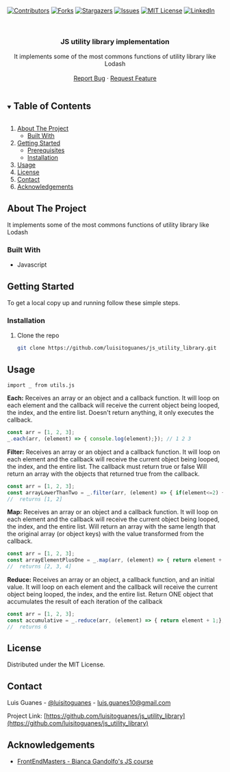 [![Contributors][contributors-shield]][contributors-url]
[![Forks][forks-shield]][forks-url]
[![Stargazers][stars-shield]][stars-url]
[![Issues][issues-shield]][issues-url]
[![MIT License][license-shield]][license-url]
[![LinkedIn][linkedin-shield]][linkedin-url]


<br />
<p align="center">
  <h3 align="center">JS utility library implementation</h3>

  <p align="center">
    It implements some of the most commons functions of utility library like Lodash
    <br />
    <br />
    <a href="https://github.com/luisitoguanes/js_utility_library/issues">Report Bug</a>
    ·
    <a href="https://github.com/luisitoguanes/js_utility_library/issues">Request Feature</a>
  </p>
</p>


<!-- TABLE OF CONTENTS -->
<details open="open">
  <summary><h2 style="display: inline-block">Table of Contents</h2></summary>
  <ol>
    <li>
      <a href="#about-the-project">About The Project</a>
      <ul>
        <li><a href="#built-with">Built With</a></li>
      </ul>
    </li>
    <li>
      <a href="#getting-started">Getting Started</a>
      <ul>
        <li><a href="#prerequisites">Prerequisites</a></li>
        <li><a href="#installation">Installation</a></li>
      </ul>
    </li>
    <li><a href="#usage">Usage</a></li>
    <li><a href="#license">License</a></li>
    <li><a href="#contact">Contact</a></li>
    <li><a href="#acknowledgements">Acknowledgements</a></li>
  </ol>
</details>



<!-- ABOUT THE PROJECT -->
## About The Project

It implements some of the most commons functions of utility library like Lodash



### Built With

* Javascript


<!-- GETTING STARTED -->
## Getting Started

To get a local copy up and running follow these simple steps.


### Installation

1. Clone the repo
   ```sh
   git clone https://github.com/luisitoguanes/js_utility_library.git
   ```


<!-- USAGE EXAMPLES -->
## Usage
```
import _ from utils.js
```

**Each:**
Receives an array or an object and a callback function. It will loop on each element and the callback will receive the current object being looped, the index, and the entire list.
Doesn't return anything, it only executes the callback.
```javascript
const arr = [1, 2, 3];
_.each(arr, (element) => { console.log(element);}); // 1 2 3
```

**Filter:**
Receives an array or an object and a callback function. It will loop on each element and the callback will receive the current object being looped, the index, and the entire list.
The callback must return true or false
Will return an array with the objects that returned true from the callback.
```javascript
const arr = [1, 2, 3];
const arrayLowerThanTwo = _.filter(arr, (element) => { if(element<=2) { return true; } else { return falses;}}); 
//  returns [1, 2]
```

**Map:**
Receives an array or an object and a callback function. It will loop on each element and the callback will receive the current object being looped, the index, and the entire list.
Will return an array with the same length that the original array (or object keys) with the value transformed from the callback.
```javascript
const arr = [1, 2, 3];
const arrayElementPlusOne = _.map(arr, (element) => { return element + 1;}); 
//  returns [2, 3, 4]
```
**Reduce:**
Receives an array or an object, a callback function, and an initial value. It will loop on each element and the callback will receive the current object being looped, the index, and the entire list.
Return ONE object that accumulates the result of each iteration of the callback
```javascript
const arr = [1, 2, 3];
const accumulative = _.reduce(arr, (element) => { return element + 1;}, 0); 
//  returns 6
```

<!-- LICENSE -->
## License

Distributed under the MIT License.


<!-- CONTACT -->
## Contact

Luis Guanes - [@luisitoguanes](https://twitter.com/luisitoguanes) - luis.guanes10@gmail.com

Project Link: [https://github.com/luisitoguanes/js_utility_library](https://github.com/luisitoguanes/js_utility_library)



<!-- ACKNOWLEDGEMENTS -->
## Acknowledgements

* [FrontEndMasters - Bianca Gandolfo's JS course](https://frontendmasters.com/courses/js-fundamentals-functional-v2/)




<!-- MARKDOWN LINKS & IMAGES -->
<!-- https://www.markdownguide.org/basic-syntax/#reference-style-links -->
[contributors-shield]: https://img.shields.io/github/contributors/luisitoguanes/js_utility_library.svg?style=for-the-badge
[contributors-url]: https://github.com/luisitoguanes/js_utility_library/graphs/contributors
[forks-shield]: https://img.shields.io/github/forks/luisitoguanes/js_utility_library.svg?style=for-the-badge
[forks-url]: https://github.com/luisitoguanes/js_utility_library/network/members
[stars-shield]: https://img.shields.io/github/stars/luisitoguanes/js_utility_library.svg?style=for-the-badge
[stars-url]: https://github.com/luisitoguanes/js_utility_library/stargazers
[issues-shield]: https://img.shields.io/github/issues/luisitoguanes/js_utility_library.svg?style=for-the-badge
[issues-url]: https://github.com/luisitoguanes/js_utility_library/issues
[license-shield]: https://img.shields.io/github/license/luisitoguanes/js_utility_library.svg?style=for-the-badge
[license-url]: https://github.com/luisitoguanes/js_utility_library/blob/master/LICENSE.txt
[linkedin-shield]: https://img.shields.io/badge/-LinkedIn-black.svg?style=for-the-badge&logo=linkedin&colorB=555
[linkedin-url]: https://www.linkedin.com/in/luis-guanes-73a11160/
